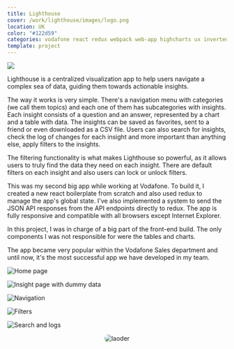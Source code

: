 ```yaml
---
title: Lighthouse
cover: /work/lighthouse/images/logo.png
location: UK
color: "#122d59"
categories: vodafone react redux webpack web-app highcharts ux inverted featured
template: project
---
```


<style>
.loader {
  border-radius: 100px;
}
</style>

![](/work/lighthouse/images/1.png)

Lighthouse is a centralized visualization app to help users navigate a complex sea of data, guiding them towards actionable insights.

The way it works is very simple. There's a navigation menu with categories (we call them topics) and each one of them has subcategories with insights. Each insight consists of a question and an answer, represented by a chart and a table with data. The insights can be saved as favorites, sent to a friend or even downloaded as a CSV file. Users can also search for insights, check the log of changes for each insight and more important than anything else, apply filters to the insights.

The filtering functionality is what makes Lighthouse so powerful, as it allows users to truly find the data they need on each insight. There are default filters on each insight and also users can lock or unlock filters.

This was my second big app while working at Vodafone. To build it, I created a new react boilerplate from scratch and also used redux to manage the app's global state. I've also implemented a system to send the JSON API responses from the API endpoints directly to redux. The app is fully responsive and compatible with all browsers except Internet Explorer.

In this project, I was in charge of a big part of the front-end build. The only components I was not responsible for were the tables and charts.

The app became very popular within the Vodafone Sales department and until now, it's the most successful app we have developed in my team.

![](/work/lighthouse/images/2.jpg "Home page")

![](/work/lighthouse/images/3.jpg "Insight page with dummy data")

![](/work/lighthouse/images/4.jpg "Navigation")

![](/work/lighthouse/images/5.jpg "Filters")

![](/work/lighthouse/images/6.jpg "Search and logs")

<p style="text-align: center">
  <img class="loader" src="/work/lighthouse/images/loader.gif" alt="laoder" />
</p>
